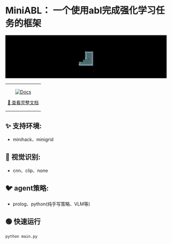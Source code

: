 # MiniABL： 一个使用abl完成强化学习任务的框架
![demo演示](assets/animation.gif)
<table align="center">
<tr>
<td align="center">

[![Docs](https://img.shields.io/badge/Docs-Complete-green)](https://rayburstray.github.io/MiniAbl_Wiki/)

[📄 查看完整文档](https://rayburstray.github.io/MiniAbl_Wiki/)

</td>
</tr>
</table>

## ✨ 支持环境:
- minihack、minigrid
## 🚀 视觉识别:
- cnn、clip、none
## 🐦 agent策略:
- prolog、python(纯手写策略、VLM等)

## 🟢 快速运行
```python
python main.py
```